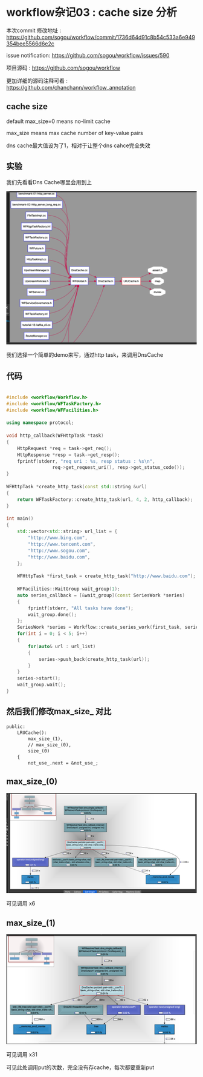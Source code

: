 # workflow杂记03 : cache size 分析

本次commit 修改地址 : https://github.com/sogou/workflow/commit/1736d64d91c8b54c533a6e949354bee5566d6e2c

issue notification: https://github.com/sogou/workflow/issues/590

项目源码 : https://github.com/sogou/workflow

更加详细的源码注释可看 : https://github.com/chanchann/workflow_annotation

## cache size 

default max_size=0 means no-limit cache

max_size means max cache number of key-value pairs

dns cache最大值设为了1，相对于让整个dns cahce完全失效

## 实验

我们先看看Dns Cache哪里会用到上

![dns cache 01](./pics/dns_cache_01.png)

我们选择一个简单的demo来写，通过http task，来调用DnsCache

## 代码

```cpp

#include <workflow/Workflow.h>
#include <workflow/WFTaskFactory.h>
#include <workflow/WFFacilities.h>

using namespace protocol;

void http_callback(WFHttpTask *task)
{
    HttpRequest *req = task->get_req();
    HttpResponse *resp = task->get_resp();
    fprintf(stderr, "req uri : %s, resp status : %s\n",
                 req->get_request_uri(), resp->get_status_code());
}

WFHttpTask *create_http_task(const std::string &url)
{
    return WFTaskFactory::create_http_task(url, 4, 2, http_callback);
}

int main()
{
    std::vector<std::string> url_list = {
        "http://www.bing.com",
        "http://www.tencent.com",
        "http://www.sogou.com",
        "http://www.baidu.com", 
    };

    WFHttpTask *first_task = create_http_task("http://www.baidu.com");

    WFFacilities::WaitGroup wait_group(1);
    auto series_callback = [&wait_group](const SeriesWork *series)
    {
        fprintf(stderr, "All tasks have done");
        wait_group.done();
    };
    SeriesWork *series = Workflow::create_series_work(first_task, series_callback);
    for(int i = 0; i < 5; i++) 
    {
        for(auto& url : url_list) 
        {
            series->push_back(create_http_task(url));
        }
    }   
    series->start();
    wait_group.wait();
}
```

## 然后我们修改max_size_ 对比

```
public:
	LRUCache():
		max_size_(1),
		// max_size_(0),
		size_(0)
	{
		not_use_.next = &not_use_;
```

## max_size_(0)

![dns cache 02](./pics/dns_cache_02.png)

可见调用 x6

## max_size_(1)

![dns cache 03](./pics/dns_cache_03.png)

可见调用 x31

可见此处调用put的次数，完全没有存cache，每次都要重新put



